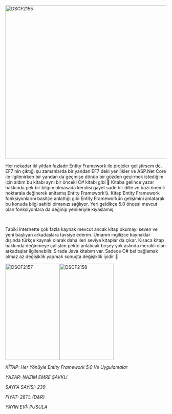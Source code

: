 <img class="aligncenter wp-image-647" src="http://www.sevcanalkan.com/wp-content/uploads/2016/07/DSCF2155-1024x576.jpg" alt="DSCF2155" width="850" height="478" />

Her nekadar iki yıldan fazladır Entity Framework ile projeler geliştirsem de, EF7 nin çıktığı şu zamanlarda bir yandan EF7 deki yenilikler ve ASP.Net Core ile ilgilenirken bir yandan da geçmişe dönüp bir gözden geçirmek istediğim için aldım bu kitabı aynı bir önceki C# kitabı gibi &#x1f642; Kitaba gelince yazar hakkında pek bir bilgim olmasada kendisi gayet sade bir dille ve bazı önemli noktarala değinerek anltamış Entity Framework’ü. Kitap Entity Framework fonksiyonlarını basitçe anlattığı gibi Entity Frameworkün gelişimini anlatarak bu konuda bilgi sahibi olmanızı sağlıyor. Yeri geldikçe 5.0 öncesi mevcut olan fonksiyonlara da değinip yenileriyle kıyaslamış.

&nbsp;

Tabiki internette çok fazla kaynak mevcut ancak kitap okumayı seven ve yeni başlıyan arkadaşlara tavsiye ederim. Umarım ingilizce kaynaklar dışında türkçe kaynak olarak daha ileri seviye kitaplar da çıkar. Kısaca kitap hakkında değinmeye çalıştım pekte anlatıcak birşey yok aslında meraklı olan arkadaşlar ilgilenebilir. Sırada Java kitabım var. Sadece C# bel bağlamak olmaz az değişiklik yapmak sonuçta değişiklik iyidir &#x1f642;

<img class="alignnone wp-image-648 size-medium" src="http://www.sevcanalkan.com/wp-content/uploads/2016/07/DSCF2157-e1467638698590-169x300.jpg" alt="DSCF2157" width="169" height="300" /><img class="alignnone wp-image-649 size-medium" src="http://www.sevcanalkan.com/wp-content/uploads/2016/07/DSCF2158-e1467638764775-169x300.jpg" alt="DSCF2158" width="169" height="300" />

<em>KİTAP: Her Yönüyle Entity Framework 5.0 Ve Uygulamalar</em>

<em>YAZAR: NAZIM EMRE ŞAVKLI</em>

<em>SAYFA SAYISI: 239</em>

<em>FİYAT: 28TL (D&amp;R)</em>

<em>YAYIN EVİ: PUSULA</em>